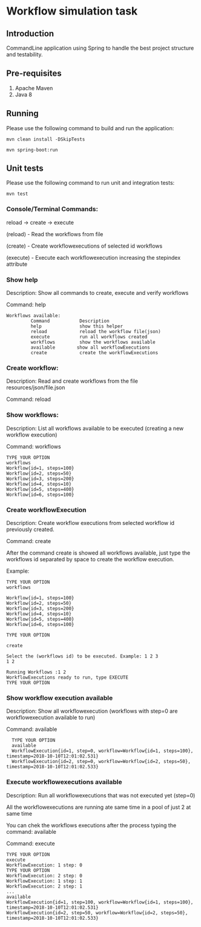 # Workflow simulation task

## Introduction

CommandLine application using Spring to handle the best project structure and testability. 

## Pre-requisites

1. Apache Maven
2. Java 8

## Running
Please use the following command to build and run the application:

```mvn clean install -DSkipTests```

```mvn spring-boot:run``` 

## Unit tests
Please use the following command to run unit and integration tests:

```mvn test```

### Console/Terminal Commands:

reload -> create -> execute

(reload) - Read the workflows from file
 
(create)  - Create workflowexecutions of selected id workflows

(execute) - Execute each workflowexecution increasing the stepindex attribute
 
### Show help
Description: Show all commands to create, execute and verify workflows  

Command: help 

````
Workflows available: 
         Command           Description                    
         help              show this helper               
         reload            reload the workflow file(json) 
         execute           run all workflows created      
         workflows         show the workflows available   
         available        show all workflowExecutions     
         create            create the workflowExecutions 
````

### Create workflow:
Description: Read and create workflows from the file resources/json/file.json

Command: reload

### Show workflows:
Description: List all workflows available to be executed (creating a new workflow execution)

Command: workflows
````
TYPE YOUR OPTION
workflows
Workflow{id=1, steps=100}
Workflow{id=2, steps=50}
Workflow{id=3, steps=200}
Workflow{id=4, steps=10}
Workflow{id=5, steps=400}
Workflow{id=6, steps=100}
````
### Create workflowExecution
Description: Create workflow executions from selected workflow id previously created.

Command: create

After the command create is showed all workflows available, just type the workflows id separated by space to create the workflow execution.

Example:

  ````
  TYPE YOUR OPTION
  workflows
  
  Workflow{id=1, steps=100}
  Workflow{id=2, steps=50}
  Workflow{id=3, steps=200}
  Workflow{id=4, steps=10}
  Workflow{id=5, steps=400}
  Workflow{id=6, steps=100}
  
  TYPE YOUR OPTION
  
  create
  
  Select the (workflows id) to be executed. Example: 1 2 3
  1 2
  
  Running Workflows :1 2
  WorkflowExecutions ready to run, type EXECUTE
  TYPE YOUR OPTION
  ````

### Show workflow execution available

Description: Show all workflowexecution (workflows with step=0 are workflowexecution available to run)

Command: available

````
  TYPE YOUR OPTION
  available
  WorkflowExecution{id=1, step=0, workflow=Workflow{id=1, steps=100}, timestamp=2018-10-10T12:01:02.531}
  WorkflowExecution{id=2, step=0, workflow=Workflow{id=2, steps=50}, timestamp=2018-10-10T12:01:02.533}
````

### Execute workflowexecutions available

Description: Run all workflowexecutions that was not executed yet (step=0)

All the workflowexecutions are running ate same time in a pool of just 2 at same time 

You can chek the workflows executions after the process typing the command: available 

Command: execute


````
TYPE YOUR OPTION
execute
WorkflowExecution: 1 step: 0
TYPE YOUR OPTION
WorkflowExecution: 2 step: 0
WorkflowExecution: 1 step: 1
WorkflowExecution: 2 step: 1
...
available
WorkflowExecution{id=1, step=100, workflow=Workflow{id=1, steps=100}, timestamp=2018-10-10T12:01:02.531}
WorkflowExecution{id=2, step=50, workflow=Workflow{id=2, steps=50}, timestamp=2018-10-10T12:01:02.533}
````

